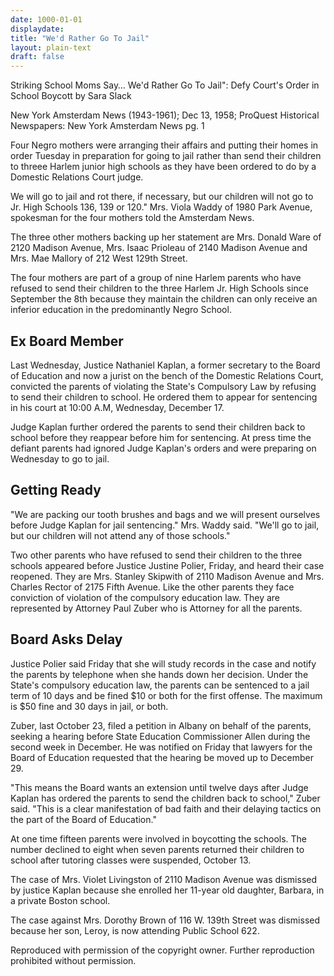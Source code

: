 ```yaml
---
date: 1000-01-01
displaydate: 
title: "We'd Rather Go To Jail"
layout: plain-text
draft: false
---
```

Striking School Moms Say…
We'd Rather Go To Jail": Defy Court's Order in School Boycott
by Sara Slack

New York Amsterdam News (1943-1961); Dec 13, 1958;
ProQuest Historical Newspapers: New York Amsterdam News
pg. 1

Four Negro mothers were arranging their affairs and putting their homes in order Tuesday in preparation for going to jail rather than send their children to threee Harlem junior high schools as they have been ordered to do by a Domestic Relations Court judge.

We will go to jail and rot there, if necessary, but our children will not go to Jr. High Schools 136, 139 or 120." Mrs. Viola Waddy of 1980 Park Avenue, spokesman for the four mothers told the Amsterdam News.

The three other mothers backing up her statement are Mrs. Donald Ware of 2120 Madison Avenue, Mrs. Isaac Prioleau of 2140 Madison Avenue and Mrs. Mae Mallory of 212 West 129th Street.

The four mothers are part of a group of nine Harlem parents who have refused to send their children to the three Harlem Jr. High Schools since September the 8th because they maintain the children can only receive an inferior education in the predominantly Negro School.

## Ex Board Member

Last Wednesday, Justice Nathaniel Kaplan, a former secretary to the Board of Education and now a jurist on the bench of the Domestic Relations Court, convicted the parents of violating the State's Compulsory Law by refusing to send their children to school. He ordered them to appear for sentencing in his court at 10:00 A.M, Wednesday, December 17.

Judge Kaplan further ordered the parents to send their children back to school before they reappear before him for sentencing. At press time the defiant parents had ignored Judge Kaplan's orders and were preparing on Wednesday to go to jail.

## Getting Ready

"We are packing our tooth brushes and bags and we will present ourselves before Judge Kaplan for jail sentencing." Mrs. Waddy said. "We'll go to jail, but our children will not attend any of those schools."

Two other parents who have refused to send their children to the three schools appeared before Justice Justine Polier, Friday, and heard their case reopened. They are Mrs. Stanley Skipwith of 2110 Madison Avenue and Mrs. Charles Rector of 2175 Fifth Avenue. Like the other parents they face conviction of violation of the compulsory education law. They are represented by Attorney Paul Zuber who is Attorney for all the parents.

## Board Asks Delay

Justice Polier said Friday that she will study records in the case and notify the parents by telephone when she hands down her decision. Under the State's compulsory education law, the parents can be sentenced to a jail term of 10 days and be fined $10 or both for the first offense. The maximum is $50 fine and 30 days in jail, or both.

Zuber, last October 23, filed a petition in Albany on behalf of the parents, seeking a hearing before State Education Commissioner Allen during the second week in December. He was notified on Friday that lawyers for the Board of Education requested that the hearing be moved up to December 29.

"This means the Board wants an extension until twelve days after Judge Kaplan has ordered the parents to send the children back to school," Zuber said. "This is a clear manifestation of bad faith and their delaying tactics on the part of the Board of Education."

At one time fifteen parents were involved in boycotting the schools. The number declined to eight when seven parents returned their children to school after tutoring classes were suspended, October 13.

The case of Mrs. Violet Livingston of 2110 Madison Avenue was dismissed by justice Kaplan because she enrolled her 11-year old daughter, Barbara, in a private Boston school.

The case against Mrs. Dorothy Brown of 116 W. 139th Street was dismissed because her son, Leroy, is now attending Public School 622.

Reproduced with permission of the copyright owner. Further reproduction prohibited without permission.
